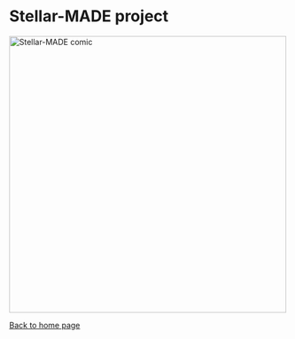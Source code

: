 # Stellar-MADE project

<img src="https://nicolascuello.github.io/Stellar-MADE/images/comics_ES/comics_es002.jpeg" alt="Stellar-MADE comic" width="500"/>

[Back to home page](https://nicolascuello.github.io/Stellar-MADE/)
